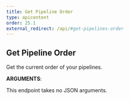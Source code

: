 ```yaml
---
title: Get Pipeline Order
type: apicontent
order: 25.1
external_redirect: /api/#get-pipelines-order
---
```


## Get Pipeline Order

Get the current order of your pipelines.

**ARGUMENTS**:

This endpoint takes no JSON arguments.
